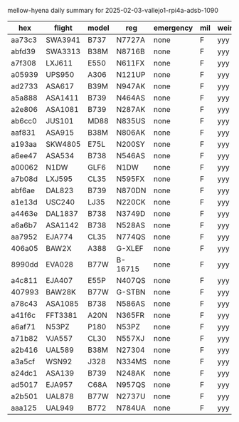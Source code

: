 mellow-hyena daily summary for 2025-02-03-vallejo1-rpi4a-adsb-1090

|hex|flight|model|reg|emergency|mil|weirdo|
|--|--|--|--|--|--|--|
|aa73c3|SWA3941|B737|N7727A|none|F|yyy|
|abfd39|SWA3313|B38M|N8716B|none|F|yyy|
|a7f308|LXJ611|E550|N611FX|none|F|yyy|
|a05939|UPS950|A306|N121UP|none|F|yyy|
|ad2733|ASA617|B39M|N947AK|none|F|yyy|
|a5a888|ASA1411|B739|N464AS|none|F|yyy|
|a2e806|ASA1081|B739|N287AK|none|F|yyy|
|ab6cc0|JUS101|MD88|N835US|none|F|yyy|
|aaf831|ASA915|B38M|N806AK|none|F|yyy|
|a193aa|SKW4805|E75L|N200SY|none|F|yyy|
|a6ee47|ASA534|B738|N546AS|none|F|yyy|
|a00062|N1DW|GLF6|N1DW|none|F|yyy|
|a7b08d|LXJ595|CL35|N595FX|none|F|yyy|
|abf6ae|DAL823|B739|N870DN|none|F|yyy|
|a1e13d|USC240|LJ35|N220CK|none|F|yyy|
|a4463e|DAL1837|B738|N3749D|none|F|yyy|
|a6a6b7|ASA1142|B738|N528AS|none|F|yyy|
|aa7952|EJA774|CL35|N774QS|none|F|yyy|
|406a05|BAW2X|A388|G-XLEF|none|F|yyy|
|8990dd|EVA028|B77W|B-16715|none|F|yyy|
|a4c811|EJA407|E55P|N407QS|none|F|yyy|
|407993|BAW28K|B77W|G-STBN|none|F|yyy|
|a78c43|ASA1085|B738|N586AS|none|F|yyy|
|a41f6c|FFT3381|A20N|N365FR|none|F|yyy|
|a6af71|N53PZ|P180|N53PZ|none|F|yyy|
|a71b82|VJA557|CL30|N557XJ|none|F|yyy|
|a2b416|UAL589|B38M|N27304|none|F|yyy|
|a3a5cf|WSN92|J328|N334MS|none|F|yyy|
|a24dc1|ASA139|B739|N248AK|none|F|yyy|
|ad5017|EJA957|C68A|N957QS|none|F|yyy|
|a2b501|UAL878|B77W|N2737U|none|F|yyy|
|aaa125|UAL949|B772|N784UA|none|F|yyy|
